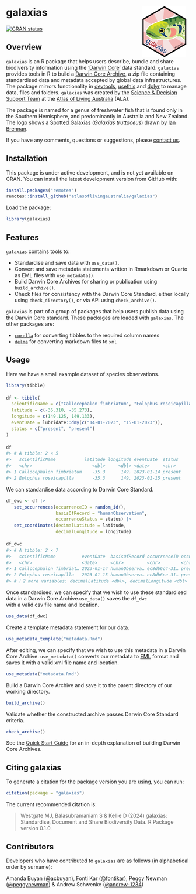 
<!-- README.md is generated from README.Rmd. Please edit that file -->

# galaxias <img src="man/figures/logo.png" align="right" style="margin: 0px 10px 0px 10px;" alt="" width="120"/><br>

<!-- badges: start -->

[![CRAN
status](https://www.r-pkg.org/badges/version/galaxias)](https://CRAN.R-project.org/package=galaxias)
<!-- badges: end -->

## Overview

`galaxias` is an R package that helps users describe, bundle and share
biodiversity information using the [‘Darwin Core’](https://dwc.tdwg.org)
data standard. `galaxias` provides tools in R to build a [Darwin Core
Archive](), a zip file containing standardised data and metadata
accepted by global data infrastructures. The package mirrors
functionality in [devtools](https://devtools.r-lib.org/),
[usethis](https://usethis.r-lib.org/) and
[dplyr](https://dplyr.tidyverse.org/) to manage data, files and folders.
`galaxias` was created by the [Science & Decision Support
Team](https://labs.ala.org.au) at the [Atlas of Living
Australia](https://www.ala.org.au) (ALA).

The package is named for a genus of freshwater fish that is found only
in the Southern Hemisphere, and predominantly in Australia and New
Zealand. The logo shows a [Spotted
Galaxias](https://bie.ala.org.au/species/https://biodiversity.org.au/afd/taxa/e4d85845-3e34-4112-90a9-f954176721ec)
(*Galaxias truttaceus*) drawn by [Ian
Brennan](http://www.iangbrennan.org).

If you have any comments, questions or suggestions, please [contact
us](mailto:support@ala.org.au).

## Installation

This package is under active development, and is not yet available on
CRAN. You can install the latest development version from GitHub with:

``` r
install.packages("remotes")
remotes::install_github("atlasoflivingaustralia/galaxias")
```

Load the package:

``` r
library(galaxias)
```

## Features

`galaxias` contains tools to:

- Standardise and save data with `use_data()`.
- Convert and save metadata statements written in Rmarkdown or Quarto as
  EML files with `use_metadata()`.
- Build Darwin Core Archives for sharing or publication using
  `build_archive()`.
- Check files for consistency with the Darwin Core Standard, either
  locally using `check_directory()`, or via API using `check_archive()`.

`galaxias` is part of a group of packages that help users publish data
using the Darwin Core standard. These packages are loaded with
`galaxias`. The other packages are:

- [`corella`](https://corella.ala.org.au) for converting tibbles to the
  required column names
- [`delma`](https://delma.ala.org.au) for converting markdown files to
  `xml`

## Usage

Here we have a small example dataset of species observations.

``` r
library(tibble)

df <- tibble(
  scientificName = c("Callocephalon fimbriatum", "Eolophus roseicapilla"),
  latitude = c(-35.310, -35.273), 
  longitude = c(149.125, 149.133),
  eventDate = lubridate::dmy(c("14-01-2023", "15-01-2023")),
  status = c("present", "present")
)

df
#> # A tibble: 2 × 5
#>   scientificName           latitude longitude eventDate  status 
#>   <chr>                       <dbl>     <dbl> <date>     <chr>  
#> 1 Callocephalon fimbriatum    -35.3      149. 2023-01-14 present
#> 2 Eolophus roseicapilla       -35.3      149. 2023-01-15 present
```

We can standardise data according to Darwin Core Standard.

``` r
df_dwc <- df |>
   set_occurrences(occurrenceID = random_id(),
                   basisOfRecord = "humanObservation",
                   occurrenceStatus = status) |>
   set_coordinates(decimalLatitude = latitude,
                   decimalLongitude = longitude)

df_dwc
#> # A tibble: 2 × 7
#>   scientificName          eventDate  basisOfRecord occurrenceID occurrenceStatus
#>   <chr>                   <date>     <chr>         <chr>        <chr>           
#> 1 Callocephalon fimbriat… 2023-01-14 humanObserva… ec8db6c4-31… present         
#> 2 Eolophus roseicapilla   2023-01-15 humanObserva… ec8db6ce-31… present         
#> # ℹ 2 more variables: decimalLatitude <dbl>, decimalLongitude <dbl>
```

Once standardised, we can specify that we wish to use these standardised
data in a Darwin Core Archive.`use_data()` saves the `df_dwc`  
with a valid csv file name and location.

``` r
use_data(df_dwc)
```

Create a template metadata statement for our data.

``` r
use_metadata_template("metadata.Rmd")
```

After editing, we can specify that we wish to use this metadata in a
Darwin Core Archive. `use_metadata()` converts our metadata to
[EML](https://eml.ecoinformatics.org/) format and saves it with a valid
xml file name and location.

``` r
use_metadata("metadata.Rmd")
```

Build a Darwin Core Archive and save it to the parent directory of our
working directory.

``` r
build_archive()
```

Validate whether the constructed archive passes Darwin Core Standard
criteria.

``` r
check_archive()
```

See the [Quick Start
Guide](https://galaxias.ala.org.au/articles/quick_start_guide.html) for
an in-depth explanation of building Darwin Core Archives.

## Citing galaxias

To generate a citation for the package version you are using, you can
run:

``` r
citation(package = "galaxias")
```

The current recommended citation is:

> Westgate MJ, Balasubramaniam S & Kellie D (2024) galaxias:
> Standardise, Document and Share Biodiversity Data. R Package version
> 0.1.0.

## Contributors

Developers who have contributed to `galaxias` are as follows (in
alphabetical order by surname):

Amanda Buyan ([@acbuyan](https://github.com/acbuyan)), Fonti Kar
([@fontikar](https://github.com/fontikar)), Peggy Newman
([@peggynewman](https://github.com/peggynewman)) & Andrew Schwenke
([@andrew-1234](https://github.com/andrew-1234))
